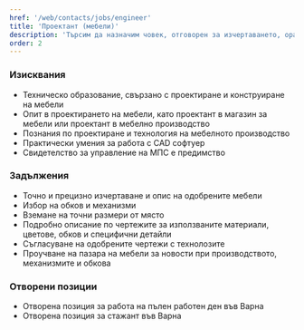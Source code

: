 ```yaml
---
href: '/web/contacts/jobs/engineer'
title: 'Проектант (мебели)'
description: 'Търсим да назначим човек, отговорен за изчертаването, оразмеряването и описването на мебелите и обзавеждането, заложени и одобрени от интериорните ни дизайнери в интериорните проекти, които правим. От наша страна предлагаме място с отлична организация на работата, където ще можете да се развивате и да работите с едни от най-добрите професионалисти в тази сфера. Опитът в областта на мебелното проектиране и производство е задължителен. За да добием представа за опита Ви в проектирането на мебели и обзавеждане, е задължително да ни изпратите примерни чертежи на проекти, които сте правили.'
order: 2
---
```

### Изисквания
* Техническо образование, свързано с проектиране и конструиране на мебели
* Опит в проектирането на мебели, като проектант в магазин за мебели или проектант в мебелно производство
* Познания по проектиране и технология на мебелното производство
* Практически умения за работа с CAD софтуер
* Свидетелство за управление на МПС е предимство

### Задължения
* Точно и прецизно изчертаване и опис на одобрените мебели
* Избор на обков и механизми
* Вземане на точни размери от място
* Подробно описание по чертежите за използваните материали, цветове, обков и специфични детайли
* Съгласуване на одобрените чертежи с технолозите
* Проучване на пазара на мебели за новости при производството, механизмите и обкова

### Отворени позиции
* Отворена позиция за работа на пълен работен ден във Варна
* Отворена позиция за стажант във Варна
